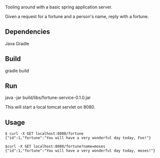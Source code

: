 Tooling around with a basic spring application server.

Given a request for a fortune and a person's name, reply with a fortune.

## Dependencies

Java
Gradle

## Build

gradle build

## Run

java -jar build/libs/fortune-service-0.1.0.jar

This will start a local tomcat servlet on 8080.

## Usage

```
$ curl -X GET localhost:8080/fortune
{"id":1,"fortune":"You will have a very wonderful day today, Foo!"}

$curl -X GET localhost:8080/fortune?name=moses
{"id":1,"fortune":"You will have a very wonderful day today, moses!"}
```

